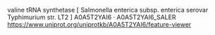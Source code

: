 valine tRNA synthetase [ Salmonella enterica subsp. enterica serovar Typhimurium str. LT2 ]
A0A5T2YAI6 · A0A5T2YAI6_SALER
https://www.uniprot.org/uniprotkb/A0A5T2YAI6/feature-viewer
